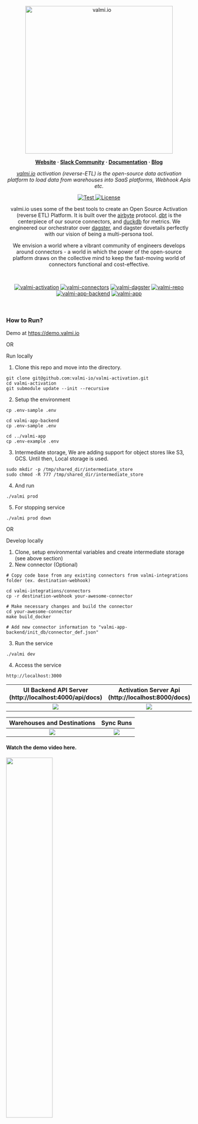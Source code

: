 <p align="center">
  <a href="https://valmi.io"><img width="400" src="https://blog.valmi.io/content/images/2023/06/valmilogo-1.png" alt="valmi.io"></a>
</p>

<p align="center">
  <b>
    <a href="https://www.valmi.io">Website</a>
    ·
    <a href="https://www.valmi.io/slack">Slack Community</a>
    ·
    <a href="https://docs.valmi.io">Documentation</a>
    ·
    <a href="https://blog.valmi.io">Blog</a>
  </b>
</p>

<p align="center">
    <em> <a href="https://valmi.io">valmi.io</a> activation (reverse-ETL) is the open-source data activation platform to load data from warehouses into SaaS platforms, Webhook Apis etc.</em>
</p>
<p align="center">
<a href="https://github.com/valmi-io/valmi-activation/stargazers/" target="_blank">
    <img src="https://img.shields.io/github/stars/valmi-io/valmi-activation?style=social&label=Star&maxAge=10000" alt="Test">
</a>
<a href="https://github.com/valmi-io/valmi-activation/blob/main/LICENSE.md" target="_blank">
    <img src="https://img.shields.io/static/v1?label=license&message=MIT&color=white" alt="License">
</a>
</p>

<p align="center">valmi.io uses some of the best tools to create an Open Source Activation (reverse ETL) Platform. It is built over the <a href="https://airbyte.com/">airbyte</a> protocol. <a href="https://www.getdbt.com/">dbt</a> is the centerpiece of our source connectors, and <a href="https://duckdb.org/">duckdb</a> for metrics. We engineered our orchestrator over <a href="https://dagster.io/">dagster</a>, and dagster dovetails perfectly with our vision of being a multi-persona tool.  </p>
  
 <p align="center">We envision a world where a vibrant community of engineers develops around connectors - a world in which the power of the open-source platform draws on the collective mind to keep the fast-moving world of connectors functional and cost-effective.</p>

<br/>

<center>

[![valmi-activation](https://github.com/valmi-io/valmi-activation/actions/workflows/valmi-activation-docker-image-action.yml/badge.svg)](https://github.com/valmi-io/valmi-activation/actions/workflows/valmi-activation-docker-image-action.yml) [![valmi-connectors](https://github.com/valmi-io/valmi-activation/actions/workflows/valmi-connectors-docker-image-action.yml/badge.svg)](https://github.com/valmi-io/valmi-activation/actions/workflows/valmi-connectors-docker-image-action.yml) [![valmi-dagster](https://github.com/valmi-io/valmi-activation/actions/workflows/valmi-dagster-docker-image-action.yml/badge.svg)](https://github.com/valmi-io/valmi-activation/actions/workflows/valmi-dagster-docker-image-action.yml) [![valmi-repo](https://github.com/valmi-io/valmi-activation/actions/workflows/valmi-repo-docker-image-action.yml/badge.svg)](https://github.com/valmi-io/valmi-activation/actions/workflows/valmi-repo-docker-image-action.yml) [![valmi-app-backend](https://github.com/valmi-io/valmi-app-backend/actions/workflows/valmi-app-backend-docker-image-action.yml/badge.svg)](https://github.com/valmi-io/valmi-app-backend/actions/workflows/valmi-app-backend-docker-image-action.yml) [![valmi-app](https://github.com/valmi-io/valmi-app/actions/workflows/valmi-app-docker-image-action.yml/badge.svg)](https://github.com/valmi-io/valmi-app/actions/workflows/valmi-app-docker-image-action.yml)

</center>
<br/>

### How to Run?
Demo at https://demo.valmi.io

OR

Run locally

1. Clone this repo and move into the directory.
```
git clone git@github.com:valmi-io/valmi-activation.git
cd valmi-activation
git submodule update --init --recursive
```

2. Setup the environment
```
cp .env-sample .env

cd valmi-app-backend
cp .env-sample .env

cd ../valmi-app
cp .env-example .env
```

3. Intermediate storage, We are adding support for object stores like S3, GCS. Until then, Local storage is used.
```
sudo mkdir -p /tmp/shared_dir/intermediate_store
sudo chmod -R 777 /tmp/shared_dir/intermediate_store
```

4. And run
```
./valmi prod
```

5. For stopping service
```
./valmi prod down
```

OR

Develop locally

1. Clone, setup environmental variables and create intermediate storage (see above section)
2. New connector (Optional)
```
# Copy code base from any existing connectors from valmi-integrations folder (ex. destination-webhook)

cd valmi-integrations/connectors
cp -r destination-webhook your-awesome-connector

# Make necessary changes and build the connector
cd your-awesome-connector
make build_docker

# Add new connector information to "valmi-app-backend/init_db/connector_def.json"
```

3. Run the service
```
./valmi dev
```
 
4. Access the service

```
http://localhost:3000
```

UI Backend API Server (http://localhost:4000/api/docs)       |  Activation Server Api (http://localhost:8000/docs)
:-------------------------:|:-------------------------:
![]( https://blog.valmi.io/content/images/2023/06/api-4000.png)  |  ![]( https://blog.valmi.io/content/images/2023/06/api-8000.png)

  Warehouses and Destinations   |  Sync Runs
:-------------------------:|:-------------------------:
![]( https://blog.valmi.io/content/images/2023/06/connections.png)  |  ![](https://blog.valmi.io/content/images/2023/06/sync_runs.png)

#### Watch the demo video here. 
[<img  src="https://i.ytimg.com/vi/UEC3-C4_7nk/maxresdefault.jpg" width="50%"/>](https://www.youtube.com/watch?v=UEC3-C4_7nk "Watch the demo video") 

5. Stop the service
```
./valmi dev down
```

### For more, checkout [valmi.io](https://www.valmi.io/)
